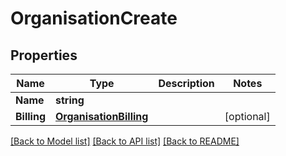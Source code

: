 # OrganisationCreate

## Properties

Name | Type | Description | Notes
------------ | ------------- | ------------- | -------------
**Name** | **string** |  | 
**Billing** | [**OrganisationBilling**](Organisation_billing.md) |  | [optional] 

[[Back to Model list]](../README.md#documentation-for-models) [[Back to API list]](../README.md#documentation-for-api-endpoints) [[Back to README]](../README.md)


